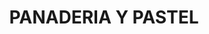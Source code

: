 ---
title: "PANADERIA Y PASTEL"
url: /argelia-barrio-el-recreo/panaderia-y-pastel/
shop: panadería
---